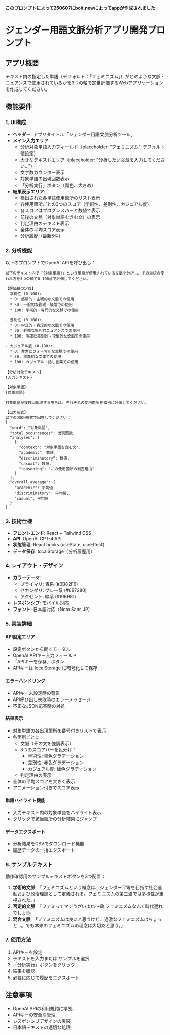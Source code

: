 #### このプロンプトによって250607にbolt.newによってappが作成されました

# ジェンダー用語文脈分析アプリ開発プロンプト

## アプリ概要
テキスト内の指定した単語（デフォルト：「フェミニズム」）がどのような文脈・ニュアンスで使用されているかを3つの軸で定量評価するWebアプリケーションを作成してください。

## 機能要件

### 1. UI構成
- **ヘッダー**: アプリタイトル「ジェンダー用語文脈分析ツール」
- **メイン入力エリア**: 
  - 分析対象単語入力フィールド（placeholder: "フェミニズム", デフォルト値設定）
  - 大きなテキストエリア（placeholder: "分析したい文章を入力してください..."）
  - 文字数カウンター表示
  - 対象単語の出現回数表示
  - 「分析実行」ボタン（青色、大きめ）
- **結果表示エリア**:
  - 検出された各単語使用箇所のリスト表示
  - 各使用箇所ごとの3つのスコア（学術性、差別性、カジュアル度）
  - 各スコアはプログレスバーと数値で表示
  - 前後の文脈（対象単語を含む文）の表示
  - 判定理由のテキスト表示
  - 全体の平均スコア表示
  - 分析履歴（最新5件）

### 2. 分析機能
以下のプロンプトでOpenAI APIを呼び出し：

```
以下のテキスト内で「{対象単語}」という単語が使用されている文脈を分析し、その単語の使われ方を3つの軸で0-100点で評価してください。

【評価軸の定義】
- 学術性 (0-100): 
  * 0: 感情的・主観的な文脈での使用
  * 50: 一般的な説明・議論での使用
  * 100: 学術的・専門的な文脈での使用

- 差別性 (0-100):
  * 0: 中立的・肯定的な文脈での使用
  * 50: 軽微な批判的ニュアンスでの使用
  * 100: 明確に差別的・攻撃的な文脈での使用

- カジュアル度 (0-100):
  * 0: 非常にフォーマルな文脈での使用
  * 50: 標準的な文体での使用
  * 100: カジュアル・話し言葉での使用

【分析対象テキスト】
{入力テキスト}

【対象単語】
{対象単語}

対象単語が複数回出現する場合は、それぞれの使用箇所を個別に評価してください。

【出力形式】
以下のJSON形式で回答してください：
{
  "word": "対象単語",
  "total_occurrences": 出現回数,
  "analyses": [
    {
      "context": "対象単語を含む文",
      "academic": 数値,
      "discriminatory": 数値,
      "casual": 数値,
      "reasoning": "この使用箇所の判定理由"
    }
  ],
  "overall_average": {
    "academic": 平均値,
    "discriminatory": 平均値,
    "casual": 平均値
  }
}
```

### 3. 技術仕様
- **フロントエンド**: React + Tailwind CSS
- **API**: OpenAI GPT-4 API
- **状態管理**: React hooks (useState, useEffect)
- **データ保存**: localStorage（分析履歴用）

### 4. レイアウト・デザイン
- **カラーテーマ**: 
  - プライマリ: 青系 (#3B82F6)
  - セカンダリ: グレー系 (#6B7280)
  - アクセント: 緑系 (#10B981)
- **レスポンシブ**: モバイル対応
- **フォント**: 日本語対応（Noto Sans JP）

### 5. 実装詳細

#### API設定エリア
- 設定ボタンから開くモーダル
- OpenAI APIキー入力フィールド
- 「APIキーを保存」ボタン
- APIキーは localStorage に暗号化して保存

#### エラーハンドリング
- APIキー未設定時の警告
- API呼び出し失敗時のエラーメッセージ
- 不正なJSON応答時の対処

#### 結果表示
- 対象単語の各出現箇所を番号付きリストで表示
- 各箇所ごとに：
  - 文脈（その文を強調表示）
  - 3つのスコアバーを色分け：
    - 学術性: 青色グラデーション
    - 差別性: 赤色グラデーション  
    - カジュアル度: 緑色グラデーション
  - 判定理由の表示
- 全体の平均スコアを大きく表示
- アニメーション付きでスコア表示

#### 単語ハイライト機能
- 入力テキスト内の対象単語をハイライト表示
- クリックで該当箇所の分析結果にジャンプ

#### データエクスポート
- 分析結果をCSVでダウンロード機能
- 履歴データの一括エクスポート

### 6. サンプルテキスト
動作確認用のサンプルテキストボタンを3つ配置：
1. **学術的文脈**: 「フェミニズムという概念は、ジェンダー平等を目指す社会運動および政治理論として定義される。フェミニズムの第三波では多様性が重視された。」
2. **否定的文脈**: 「フェミってマジうざいよね〜😅 フェミニズムなんて時代遅れでしょ🙄」
3. **混合文脈**: 「フェミニズムは良いと思うけど、過激なフェミニズムはちょっと...。でも本来のフェミニズムの理念は大切だと思う。」

### 7. 使用方法
1. APIキーを設定
2. テキストを入力または サンプルを選択
3. 「分析実行」ボタンをクリック
4. 結果を確認
5. 必要に応じて履歴をエクスポート

## 注意事項
- OpenAI APIの利用規約に準拠
- APIキーの安全な管理
- レスポンシブデザインの実装
- 日本語テキストの適切な処理